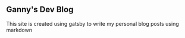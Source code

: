 ## Ganny's Dev Blog

This site is created using gatsby to write my personal blog posts using markdown

